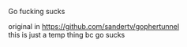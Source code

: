 Go fucking sucks

original in https://github.com/sandertv/gophertunnel   
this is just a temp thing bc go sucks
